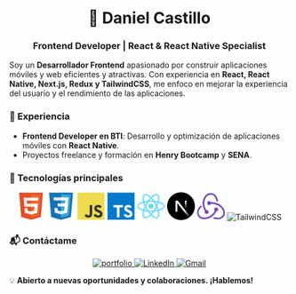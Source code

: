 <h1 align="center">🚀 Daniel Castillo</h1>
<h3 align="center">Frontend Developer | React & React Native Specialist</h3>

Soy un **Desarrollador Frontend** apasionado por construir aplicaciones móviles y web eficientes y atractivas. Con experiencia en **React, React Native, Next.js, Redux y TailwindCSS**, me enfoco en mejorar la experiencia del usuario y el rendimiento de las aplicaciones.

### 💼 Experiencia
- **Frontend Developer en BTI**: Desarrollo y optimización de aplicaciones móviles con **React Native**.
- Proyectos freelance y formación en **Henry Bootcamp** y **SENA**.

### 🚀 Tecnologías principales
<p align="center">
  <img src="https://raw.githubusercontent.com/devicons/devicon/master/icons/html5/html5-original.svg" alt="HTML5" width="50" height="50"/>
  <img src="https://raw.githubusercontent.com/devicons/devicon/master/icons/css3/css3-original.svg" alt="CSS3" width="50" height="50"/>
  <img src="https://raw.githubusercontent.com/devicons/devicon/master/icons/javascript/javascript-original.svg" alt="JavaScript" width="50" height="50"/>
  <img src="https://raw.githubusercontent.com/devicons/devicon/master/icons/typescript/typescript-original.svg" alt="TypeScript" width="50" height="50"/>
  <img src="https://raw.githubusercontent.com/devicons/devicon/master/icons/react/react-original.svg" alt="React" width="50" height="50"/>
  <img src="https://raw.githubusercontent.com/devicons/devicon/master/icons/nextjs/nextjs-original.svg" alt="Next.js" width="50" height="50"/>
  <img src="https://raw.githubusercontent.com/devicons/devicon/master/icons/redux/redux-original.svg" alt="Redux" width="50" height="50"/>
  <img src="https://www.vectorlogo.zone/logos/tailwindcss/tailwindcss-icon.svg" alt="TailwindCSS" width="50" height="50"/>
</p>

### 📬 Contáctame
<p align="center">  
<a href="https://fullstack-colombia.netlify.app/" target="blank"> <img src="https://clipground.com/images/pagina-web-logo-png.png" alt="portfolio" width="40" height="40"/> </a>  
<a href="https://www.linkedin.com/in/danielcastillo97/" target="blank"> <img src="https://pngimg.com/uploads/linkedIn/linkedIn_PNG8.png" alt="LinkedIn" width="40" height="40"/> </a>  
<a href="mailto:castillod159@gmail.com" target="blank"> <img src="https://upload.wikimedia.org/wikipedia/commons/4/4e/Gmail_Icon.png" alt="Gmail" width="40" height="40"/> </a>  
</p>

💡 **Abierto a nuevas oportunidades y colaboraciones. ¡Hablemos!**
